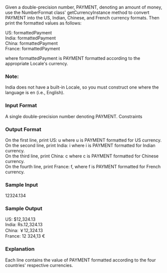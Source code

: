 Given a double-precision number, PAYMENT, denoting an amount of money, use the NumberFormat class' getCurrencyInstance method to convert PAYMENT into the US, Indian, Chinese, and French currency formats.
Then print the formatted values as follows:

US: formattedPayment  
India: formattedPayment  
China: formattedPayment  
France: formattedPayment  

where formattedPayment is PAYMENT formatted according to the appropriate Locale's currency.
### Note: 
India does not have a built-in Locale, so you must construct one where the language is en (i.e., English).

### Input Format
A single double-precision number denoting PAYMENT.
Constraints

### Output Format
On the first line, print US: u where u is PAYMENT formatted for US currency.  
On the second line, print India: i where i is PAYMENT formatted for Indian currency.  
On the third line, print China: c where c is PAYMENT formatted for Chinese currency.  
On the fourth line, print France: f, where f is PAYMENT formatted for French currency.  

### Sample Input
12324.134

### Sample Output
US: $12,324.13  
India: Rs.12,324.13  
China: ￥12,324.13  
France: 12 324,13 €  

### Explanation
Each line contains the value of PAYMENT formatted according to the four countries' respective currencies.
